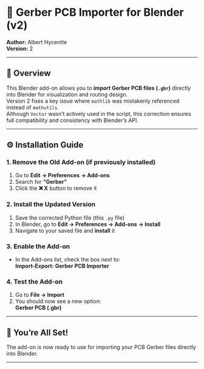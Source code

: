 # 🧩 Gerber PCB Importer for Blender (v2)

**Author:** Albert Hycentte  
**Version:** 2  

---

## 🧠 Overview

This Blender add-on allows you to **import Gerber PCB files (`.gbr`)** directly into Blender for visualization and routing design.  
Version 2 fixes a key issue where `mathlib` was mistakenly referenced instead of `mathutils`.  
Although `Vector` wasn’t actively used in the script, this correction ensures full compatibility and consistency with Blender’s API.

---

## ⚙️ Installation Guide

### 1. Remove the Old Add-on (if previously installed)
1. Go to **Edit → Preferences → Add-ons**  
2. Search for **“Gerber”**  
3. Click the **❌ X** button to remove it  

### 2. Install the Updated Version
1. Save the corrected Python file (this `.py` file)  
2. In Blender, go to **Edit → Preferences → Add-ons → Install**  
3. Navigate to your saved file and **install** it  

### 3. Enable the Add-on
- In the Add-ons list, check the box next to:  
  **Import-Export: Gerber PCB Importer**

### 4. Test the Add-on
1. Go to **File → Import**  
2. You should now see a new option:  
   **Gerber PCB (.gbr)**

---

## 🚀 You’re All Set!

The add-on is now ready to use for importing your PCB Gerber files directly into Blender.

---

